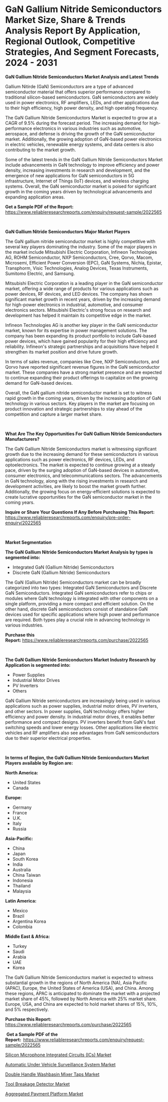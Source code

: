 <p><h1>GaN Gallium Nitride Semiconductors Market Size, Share & Trends Analysis Report By Application, Regional Outlook, Competitive Strategies, And Segment Forecasts, 2024 - 2031</h1></p><p><strong>GaN Gallium Nitride Semiconductors Market Analysis and Latest Trends</strong></p>
<p><p>Gallium Nitirde (GaN) Semiconductors are a type of advanced semiconductor material that offers superior performance compared to traditional silicon-based semiconductors. GaN semiconductors are widely used in power electronics, RF amplifiers, LEDs, and other applications due to their high efficiency, high power density, and high operating frequency.</p><p>The GaN Gallium Nitride Semiconductors Market is expected to grow at a CAGR of 9.5% during the forecast period. The increasing demand for high-performance electronics in various industries such as automotive, aerospace, and defense is driving the growth of the GaN semiconductor market. Additionally, the growing adoption of GaN-based power electronics in electric vehicles, renewable energy systems, and data centers is also contributing to the market growth.</p><p>Some of the latest trends in the GaN Gallium Nitride Semiconductors Market include advancements in GaN technology to improve efficiency and power density, increasing investments in research and development, and the emergence of new applications for GaN semiconductors in 5G infrastructure, Internet of Things (IoT) devices, and wireless charging systems. Overall, the GaN semiconductor market is poised for significant growth in the coming years driven by technological advancements and expanding application areas.</p></p>
<p><strong>Get a Sample PDF of the Report:&nbsp;</strong> <a href="https://www.reliableresearchreports.com/enquiry/request-sample/2022565">https://www.reliableresearchreports.com/enquiry/request-sample/2022565</a></p>
<p>&nbsp;</p>
<p><strong>GaN Gallium Nitride Semiconductors Major Market Players</strong></p>
<p><p>The GaN gallium nitride semiconductor market is highly competitive with several key players dominating the industry. Some of the major players in the market include Mitsubishi Electric Corporation, Infineon Technologies AG, ROHM Semiconductor, NXP Semiconductors, Cree, Qorvo, Macom, Microsemi, Efficient Power Conversion (EPC), GaN Systems, Nichia, Epistar, Transphorm, Visic Technologies, Analog Devices, Texas Instruments, Sumitomo Electric, and Samsung.</p><p>Mitsubishi Electric Corporation is a leading player in the GaN semiconductor market, offering a wide range of products for various applications such as power devices, RF devices, and LED devices. The company has shown significant market growth in recent years, driven by the increasing demand for high-power electronics in industrial, automotive, and consumer electronics sectors. Mitsubishi Electric's strong focus on research and development has helped it maintain its competitive edge in the market.</p><p>Infineon Technologies AG is another key player in the GaN semiconductor market, known for its expertise in power management solutions. The company has been expanding its product portfolio to include GaN-based power devices, which have gained popularity for their high efficiency and reliability. Infineon's strategic partnerships and acquisitions have helped it strengthen its market position and drive future growth.</p><p>In terms of sales revenue, companies like Cree, NXP Semiconductors, and Qorvo have reported significant revenue figures in the GaN semiconductor market. These companies have a strong market presence and are expected to continue expanding their product offerings to capitalize on the growing demand for GaN-based devices.</p><p>Overall, the GaN gallium nitride semiconductor market is set to witness rapid growth in the coming years, driven by the increasing adoption of GaN technology in various sectors. Key players in the market are focusing on product innovation and strategic partnerships to stay ahead of the competition and capture a larger market share.</p></p>
<p>&nbsp;</p>
<p><strong>What Are The Key Opportunities For GaN Gallium Nitride Semiconductors Manufacturers?</strong></p>
<p><p>The GaN Gallium Nitride Semiconductors market is witnessing significant growth due to the increasing demand for these semiconductors in various applications such as power electronics, RF devices, LEDs, and optoelectronics. The market is expected to continue growing at a steady pace, driven by the surging adoption of GaN-based devices in automotive, consumer electronics, and telecommunications sectors. The advancements in GaN technology, along with the rising investments in research and development activities, are likely to boost the market growth further. Additionally, the growing focus on energy-efficient solutions is expected to create lucrative opportunities for the GaN semiconductor market in the coming years.</p></p>
<p><strong>Inquire or Share Your Questions If Any Before Purchasing This Report:</strong> <a href="https://www.reliableresearchreports.com/enquiry/pre-order-enquiry/2022565">https://www.reliableresearchreports.com/enquiry/pre-order-enquiry/2022565</a></p>
<p>&nbsp;</p>
<p><strong>Market Segmentation</strong></p>
<p><strong>The GaN Gallium Nitride Semiconductors Market Analysis by types is segmented into:</strong></p>
<p><ul><li>Integrated GaN (Gallium Nitride) Semiconductors</li><li>Discrete GaN (Gallium Nitride) Semiconductors</li></ul></p>
<p><p>The GaN (Gallium Nitride) Semiconductors market can be broadly categorized into two types: Integrated GaN Semiconductors and Discrete GaN Semiconductors. Integrated GaN semiconductors refer to chips or modules where GaN technology is integrated with other components on a single platform, providing a more compact and efficient solution. On the other hand, discrete GaN semiconductors consist of standalone GaN devices used for specific applications where high power and performance are required. Both types play a crucial role in advancing technology in various industries.</p></p>
<p><strong>Purchase this Report:&nbsp;</strong><a href="https://www.reliableresearchreports.com/purchase/2022565">https://www.reliableresearchreports.com/purchase/2022565</a></p>
<p>&nbsp;</p>
<p><strong>The GaN Gallium Nitride Semiconductors Market Industry Research by Application is segmented into:</strong></p>
<p><ul><li>Power Supplies</li><li>Industrial Motor Drives</li><li>PV Inverters</li><li>Others</li></ul></p>
<p><p>GaN Gallium Nitride semiconductors are increasingly being used in various applications such as power supplies, industrial motor drives, PV inverters, and other sectors. In power supplies, GaN technology offers higher efficiency and power density. In industrial motor drives, it enables better performance and compact designs. PV inverters benefit from GaN's fast switching speeds and lower energy losses. Other applications like electric vehicles and RF amplifiers also see advantages from GaN semiconductors due to their superior electrical properties.</p></p>
<p>&nbsp;</p>
<p><strong>In terms of Region, the GaN Gallium Nitride Semiconductors Market Players available by Region are:</strong></p>
<p>
    <p> <strong> North America: </strong>
        <ul>
            <li>United States</li>
            <li>Canada</li>
        </ul>
        </p> 
    <p> <strong> Europe: </strong>
        <ul>
            <li>Germany</li>
            <li>France</li>
            <li>U.K.</li>
            <li>Italy</li>
            <li>Russia</li>
        </ul>
        </p> 
    <p> <strong> Asia-Pacific: </strong>
        <ul>
            <li>China</li>
            <li>Japan</li>
            <li>South Korea</li>
            <li>India</li>
            <li>Australia</li>
            <li>China Taiwan</li>
            <li>Indonesia</li>
            <li>Thailand</li>
            <li>Malaysia</li>
        </ul>
        </p> 
    <p> <strong> Latin America: </strong>
        <ul>
            <li>Mexico</li>
            <li>Brazil</li>
            <li>Argentina Korea</li>
            <li>Colombia</li>
        </ul>
        </p> 
    <p> <strong> Middle East & Africa: </strong>
        <ul>
            <li>Turkey</li>
            <li>Saudi</li>
            <li>Arabia</li>
            <li>UAE</li>
            <li>Korea</li>
        </ul>
    </p>
    </p>
<p><p>The GaN Gallium Nitride Semiconductors market is expected to witness substantial growth in the regions of North America (NA), Asia Pacific (APAC), Europe, the United States of America (USA), and China. Among these regions, APAC is anticipated to dominate the market with a projected market share of 45%, followed by North America with 25% market share. Europe, USA, and China are expected to hold market shares of 15%, 10%, and 5% respectively.</p></p>
<p><strong>Purchase this Report: </strong><a href="https://www.reliableresearchreports.com/purchase/2022565">https://www.reliableresearchreports.com/purchase/2022565</a></p>
<p>&nbsp;<strong>Get a Sample PDF of the Report:&nbsp;&nbsp;</strong><a href="https://www.reliableresearchreports.com/enquiry/request-sample/2022565">https://www.reliableresearchreports.com/enquiry/request-sample/2022565</a></p>
<p><strong></strong></p>
<p><p><a href="https://view.publitas.com/reportprime-1/global-silicon-microphone-integrated-circuits-ics-market-by-types-applications-and-major-players-with-regional-growth-rate-analysis-and-development-situation-from-2024-to-2031/">Silicon Microphone Integrated Circuits (ICs) Market</a></p><p><a href="https://view.publitas.com/reportprime-1/automatic-under-vehicle-surveillance-system-market-a-comprehensive-report-of-its-market-share-growth-trends-2024-2031/">Automatic Under Vehicle Surveillance System Market</a></p><p><a href="https://summer-dogwood-3e9.notion.site/Double-Handle-Washbasin-Mixer-Taps-Market-Size-Reflecting-a-Forecast-Till-2031-Market-By-Type-By-A-32400269f45e44f6b7962e82bdce4cf5">Double Handle Washbasin Mixer Taps Market</a></p><p><a href="https://summer-dogwood-3e9.notion.site/Tool-Breakage-Detector-Market-A-Comprehensive-Report-of-its-Market-Share-Growth-Trends-2024-203-53af55e93cb14d25a830b26d88195bfe">Tool Breakage Detector Market</a></p><p><a href="https://forested-sushi-9b0.notion.site/Aggregated-Payment-Platform-Market-Size-and-Growth-Market-Segmentation-Regional-and-Country-Breakd-3b0f38b2cfef43c0a91231bac76be9ce">Aggregated Payment Platform Market</a></p></p>